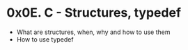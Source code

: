 # 0x0E. C - Structures, typedef
* What are structures, when, why and how to use them
* How to use typedef
